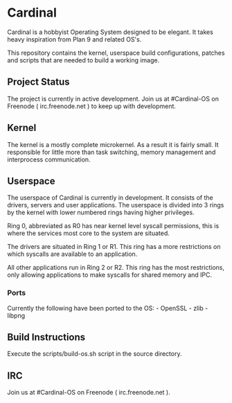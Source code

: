 # Cardinal
Cardinal is a hobbyist Operating System designed to be elegant. 
It takes heavy inspiration from Plan 9 and related OS's. 

This repository contains the kernel, userspace build configurations,
patches and scripts that are needed to build a working image.

## Project Status
The project is currently in active development. 
Join us at #Cardinal-OS on Freenode ( irc.freenode.net ) to keep up with development.

## Kernel
The kernel is a mostly complete microkernel. As a result it is fairly small.
It responsible for little more than task switching, memory management and 
interprocess communication.

## Userspace
The userspace of Cardinal is currently in development. It consists of the drivers,
servers and user applications. The userspace is divided into 3 rings by the kernel
with lower numbered rings having higher privileges. 

Ring 0, abbreviated as R0 has near kernel level syscall permissions, this is where
the services most core to the system are situated.

The drivers are situated in Ring 1 or R1. This ring has a more restrictions on which
syscalls are available to an application.

All other applications run in Ring 2 or R2. This ring has the most restrictions, only
allowing applications to make syscalls for shared memory and IPC.

### Ports
Currently the following have been ported to the OS:
	- OpenSSL
	- zlib
	- libpng

## Build Instructions
Execute the scripts/build-os.sh script in the source directory.

## IRC
Join us at #Cardinal-OS on Freenode ( irc.freenode.net ).
